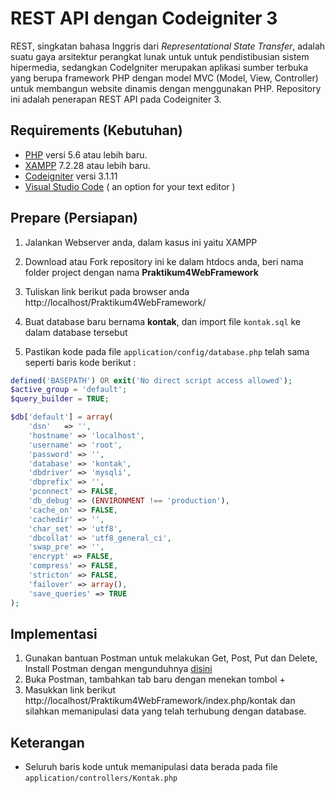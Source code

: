 # REST API dengan Codeigniter 3

REST, singkatan bahasa Inggris dari _Representational State Transfer_, adalah suatu gaya arsitektur perangkat lunak untuk untuk pendistibusian sistem hipermedia, sedangkan CodeIgniter merupakan aplikasi sumber terbuka yang berupa framework PHP dengan model MVC (Model, View, Controller) untuk membangun website dinamis dengan menggunakan PHP. Repository ini adalah penerapan REST API pada Codeigniter 3.

## Requirements (Kebutuhan)
- [PHP](https://php.net/) versi 5.6 atau lebih baru.
- [XAMPP](https://www.apachefriends.org/download.html) 7.2.28 atau lebih baru.
- [Codeigniter](https://codeigniter.com/en/download) versi 3.1.11
- [Visual Studio Code](https://code.visualstudio.com/download) ( an option for your text editor )

## Prepare (Persiapan)
1. Jalankan Webserver anda, dalam kasus ini yaitu XAMPP
2. Download atau Fork repository ini ke dalam htdocs anda, beri nama folder project dengan nama **Praktikum4WebFramework**
3. Tuliskan link berikut pada browser anda http://localhost/Praktikum4WebFramework/


4. Buat database baru bernama **kontak**, dan import file `kontak.sql` ke dalam database tersebut <br>
5. Pastikan kode pada file `application/config/database.php` telah sama seperti baris kode berikut :
``` php
defined('BASEPATH') OR exit('No direct script access allowed');
$active_group = 'default';
$query_builder = TRUE;

$db['default'] = array(
    'dsn'   => '',
    'hostname' => 'localhost',
    'username' => 'root',
    'password' => '',
    'database' => 'kontak',
    'dbdriver' => 'mysqli',
    'dbprefix' => '',
    'pconnect' => FALSE,
    'db_debug' => (ENVIRONMENT !== 'production'),
    'cache_on' => FALSE,
    'cachedir' => '',
    'char_set' => 'utf8',
    'dbcollat' => 'utf8_general_ci',
    'swap_pre' => '',
    'encrypt' => FALSE,
    'compress' => FALSE,
    'stricton' => FALSE,
    'failover' => array(),
    'save_queries' => TRUE
);
```

## Implementasi

1. Gunakan bantuan Postman untuk melakukan Get, Post, Put dan Delete, Install Postman dengan mengunduhnya [disini](https://www.postman.com/downloads/)
2. Buka Postman, tambahkan tab baru dengan menekan tombol + 
3. Masukkan link berikut http://localhost/Praktikum4WebFramework/index.php/kontak dan silahkan memanipulasi data yang telah terhubung dengan database.


## Keterangan
- Seluruh baris kode untuk memanipulasi data berada pada file `application/controllers/Kontak.php`

